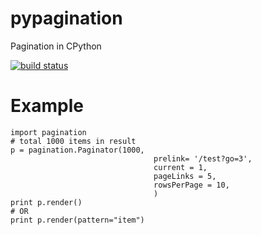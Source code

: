 pypagination
============

Pagination in CPython

[![build status](https://secure.travis-ci.org/vanng822/pypagination.png)](http://travis-ci.org/vanng822/pypagination)

# Example
	import pagination
	# total 1000 items in result
	p = pagination.Paginator(1000,
                                    prelink= '/test?go=3',
                                    current = 1,
                                    pageLinks = 5,
                                    rowsPerPage = 10,
                                    )
    print p.render()
    # OR
    print p.render(pattern="item")
